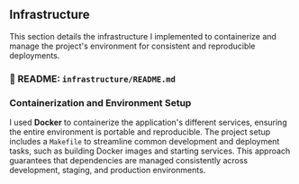 ## **Infrastructure**

This section details the infrastructure I implemented to containerize and manage the project's environment for consistent and reproducible deployments.

### 📄 README: `infrastructure/README.md`

### Containerization and Environment Setup

I used **Docker** to containerize the application's different services, ensuring the entire environment is portable and reproducible. The project setup includes a `Makefile` to streamline common development and deployment tasks, such as building Docker images and starting services. This approach guarantees that dependencies are managed consistently across development, staging, and production environments.
